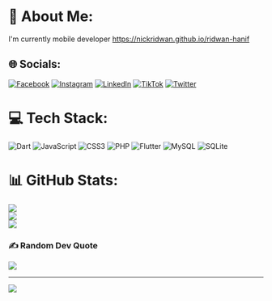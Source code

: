 # 💫 About Me:
I'm currently mobile developer
https://nickridwan.github.io/ridwan-hanif


## 🌐 Socials:
[![Facebook](https://img.shields.io/badge/Facebook-%231877F2.svg?logo=Facebook&logoColor=white)](https://facebook.com/hananridwan.hanif) [![Instagram](https://img.shields.io/badge/Instagram-%23E4405F.svg?logo=Instagram&logoColor=white)](https://instagram.com/ridwan.svg/) [![LinkedIn](https://img.shields.io/badge/LinkedIn-%230077B5.svg?logo=linkedin&logoColor=white)](https://linkedin.com/in/ridwan-hanif-a10a92232/) [![TikTok](https://img.shields.io/badge/TikTok-%23000000.svg?logo=TikTok&logoColor=white)](https://tiktok.com/@ridwan.jpg) [![Twitter](https://img.shields.io/badge/Twitter-%231DA1F2.svg?logo=Twitter&logoColor=white)](https://twitter.com/rieedzz) 

# 💻 Tech Stack:
![Dart](https://img.shields.io/badge/dart-%230175C2.svg?style=for-the-badge&logo=dart&logoColor=white) ![JavaScript](https://img.shields.io/badge/javascript-%23323330.svg?style=for-the-badge&logo=javascript&logoColor=%23F7DF1E) ![CSS3](https://img.shields.io/badge/css3-%231572B6.svg?style=for-the-badge&logo=css3&logoColor=white) ![PHP](https://img.shields.io/badge/php-%23777BB4.svg?style=for-the-badge&logo=php&logoColor=white) ![Flutter](https://img.shields.io/badge/Flutter-%2302569B.svg?style=for-the-badge&logo=Flutter&logoColor=white) ![MySQL](https://img.shields.io/badge/mysql-%2300f.svg?style=for-the-badge&logo=mysql&logoColor=white) ![SQLite](https://img.shields.io/badge/sqlite-%2307405e.svg?style=for-the-badge&logo=sqlite&logoColor=white)
# 📊 GitHub Stats:
![](https://github-readme-stats.vercel.app/api?username=nickridwan&theme=dark&hide_border=false&include_all_commits=true&count_private=false)<br/>
![](https://github-readme-streak-stats.herokuapp.com/?user=nickridwan&theme=dark&hide_border=false)<br/>
![](https://github-readme-stats.vercel.app/api/top-langs/?username=nickridwan&theme=dark&hide_border=false&include_all_commits=true&count_private=false&layout=compact)

### ✍️ Random Dev Quote
![](https://quotes-github-readme.vercel.app/api?type=horizontal&theme=radical)

---
[![](https://visitcount.itsvg.in/api?id=nickridwan&label=Profile%20Views&color=9&pretty=true)](https://visitcount.itsvg.in)

<!-- Proudly created with GPRM ( https://gprm.itsvg.in ) -->
